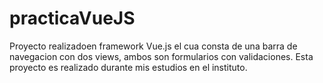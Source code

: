 # practicaVueJS
Proyecto realizadoen framework Vue.js el cua consta de una barra de navegacion con dos views, ambos son formularios con validaciones. Esta proyecto es realizado durante mis estudios en el instituto.
